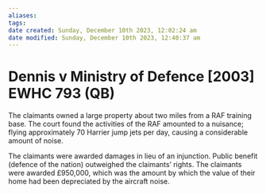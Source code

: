 ```yaml
---
aliases: 
tags: 
date created: Sunday, December 10th 2023, 12:02:24 am
date modified: Sunday, December 10th 2023, 12:40:37 am
---
```


# Dennis v Ministry of Defence [2003] EWHC 793 (QB)

The claimants owned a large property about two miles from a RAF training base. The court found the activities of the RAF amounted to a nuisance; flying approximately 70 Harrier jump jets per day, causing a considerable amount of noise.

The claimants were awarded damages in lieu of an injunction. Public benefit (defence of the nation) outweighed the claimants’ rights. The claimants were awarded £950,000, which was the amount by which the value of their home had been depreciated by the aircraft noise.
